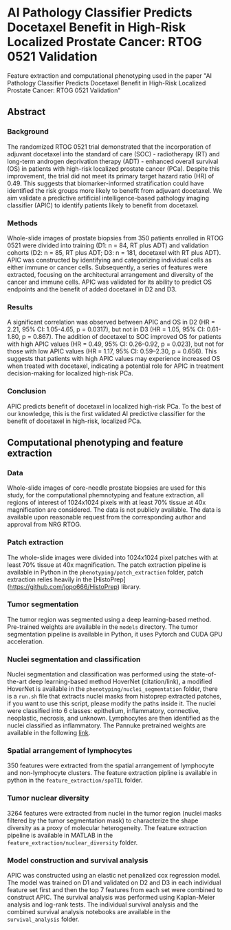 # AI Pathology Classifier Predicts Docetaxel Benefit in High-Risk Localized Prostate Cancer: RTOG 0521 Validation

Feature extraction and computational phenotyping used in the paper "AI Pathology Classifier Predicts Docetaxel Benefit in High-Risk Localized Prostate Cancer: RTOG 0521 Validation"

## Abstract

### Background

The randomized RTOG 0521 trial demonstrated that the incorporation of adjuvant docetaxel into the standard of care (SOC) - radiotherapy (RT) and long-term androgen deprivation therapy (ADT) - enhanced overall survival (OS) in patients with high-risk localized prostate cancer (PCa). Despite this improvement, the trial did not meet its primary target hazard ratio (HR) of 0.49. This suggests that biomarker-informed stratification could have identified the risk groups more likely to benefit from adjuvant docetaxel. We aim validate a predictive artificial intelligence-based pathology imaging classifier (APIC) to identify patients likely to benefit from docetaxel.

### Methods

Whole-slide images of prostate biopsies from 350 patients enrolled in RTOG 0521 were divided into training (D1: n = 84, RT plus ADT) and validation cohorts (D2: n = 85, RT plus ADT; D3: n = 181, docetaxel with RT plus ADT). APIC was constructed by identifying and categorizing individual cells as either immune or cancer cells. Subsequently, a series of features were extracted, focusing on the architectural arrangement and diversity of the cancer and immune cells. APIC was validated for its ability to predict OS endpoints and the benefit of added docetaxel in D2 and D3.

### Results

 A significant correlation was observed between APIC and OS in D2 (HR = 2.21, 95% CI: 1.05-4.65, p = 0.0317), but not in D3 (HR = 1.05, 95% CI: 0.61-1.80, p = 0.867). The addition of docetaxel to SOC improved OS for patients with high APIC values (HR = 0.49, 95% CI: 0.26–0.92, p = 0.023), but not for those with low APIC values (HR = 1.17, 95% CI: 0.59–2.30, p = 0.656). This suggests that patients with high APIC values may experience increased OS when treated with docetaxel, indicating a potential role for APIC in treatment decision-making for localized high-risk PCa.

### Conclusion

APIC predicts benefit of docetaxel in localized high-risk PCa. To the best of our knowledge, this is the first validated AI predictive classifier for the benefit of docetaxel in high-risk, localized PCa.

## Computational phenotyping and feature extraction

### Data

Whole-slide images of core-needle prostate biopsies are used for this study, for the computational phemnotyping and feature extraction, all regions of interest of 1024x1024 pixels with at least 70% tissue at 40x magnification are considered. The data is not publicly available. The data is available upon reasonable request from the corresponding author and approval from NRG RTOG.

### Patch extraction

The whole-slide images were divided into 1024x1024 pixel patches with at least 70% tissue at 40x magnification. The patch extraction pipeline is available in Python in the `phenotyping/patch_extraction` folder, patch extraction relies heavily in the [HistoPrep] (<https://github.com/jopo666/HistoPrep>) library.

### Tumor segmentation

The tumor region was segmented using a deep learning-based method. Pre-trained weights are available in the `models` directory. The tumor segmentation pipeline is available in Python, it uses Pytorch and CUDA GPU acceleration.

### Nuclei segmentation and classification

Nuclei segmentation and classification was performed using the state-of-the-art deep learning-based method HoverNet (citation/link), a modified HoverNet is available in the `phenotyping/nuclei_segmentation` folder, there is a `run.sh` file that extracts nuclei masks from histoprep extracted patches, if you want to use this script, please modify the paths inside it. The nuclei were classified into 6 classes: epithelium, inflammatory, connective, neoplastic, necrosis, and unknown. Lymphocytes are then identified as the nuclei classified as inflammatory. The Pannuke pretrained weights are available in the following [link](https://drive.google.com/file/d/1SbSArI3KOOWHxRlxnjchO7_MbWzB4lNR/view?usp=sharing).

### Spatial arrangement of lymphocytes

350 features were extracted from the spatial arrangement of lymphocyte and non-lymphocyte clusters. The feature extraction pipline is available in python in the `feature_extraction/spaTIL` folder.

### Tumor nuclear diversity

3264 features were extracted from nuclei in the tumor region (nuclei masks filtered by the tumor segmentation mask) to characterize the shape diversity as a proxy of molecular heterogeneity. The feature extraction pipeline is available in MATLAB in the `feature_extraction/nuclear_diversity` folder.

### Model construction and survival analysis

APIC was constructed using an elastic net penalized cox regression model. The model was trained on D1 and validated on D2 and D3 in each individual feature set first and then the top 7 features from each set were combined to construct APIC. The survival analysis was performed using Kaplan-Meier analysis and log-rank tests. The individual survival analysis and the combined survival analysis notebooks are available in the `survival_analysis` folder.
